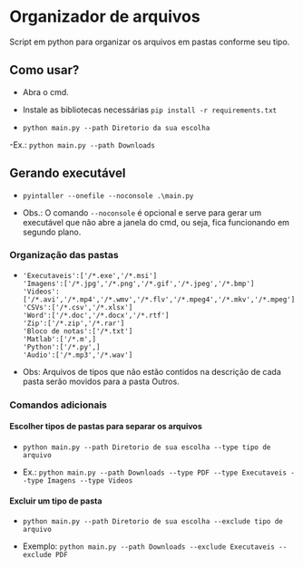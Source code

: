 # Organizador de arquivos

 
Script em python para organizar os arquivos em pastas conforme seu tipo.


## Como usar?

- Abra o cmd.

- Instale as bibliotecas necessárias `pip install -r requirements.txt`

- `python main.py --path Diretorio da sua escolha`

-Ex.: `python main.py --path Downloads`


## Gerando executável

- `pyintaller --onefile --noconsole .\main.py`

- Obs.: O comando `--noconsole` é opcional e serve para gerar um executável que não abre a janela do cmd, ou seja, fica funcionando em segundo plano.


### Organização das pastas

- ```'PDF':['/*.pdf',]
  'Executaveis':['/*.exe','/*.msi']
  'Imagens':['/*.jpg','/*.png','/*.gif','/*.jpeg','/*.bmp']
  'Videos':['/*.avi','/*.mp4','/*.wmv','/*.flv','/*.mpeg4','/*.mkv','/*.mpeg']
  'CSVs':['/*.csv','/*.xlsx']
  'Word':['/*.doc','/*.docx','/*.rtf']
  'Zip':['/*.zip','/*.rar']
  'Bloco de notas':['/*.txt']
  'Matlab':['/*.m',]
  'Python':['/*.py',]
  'Audio':['/*.mp3','/*.wav']
- Obs: Arquivos de tipos que não estão contidos na descrição de cada pasta serão movidos para a pasta Outros.

### Comandos adicionais

#### Escolher tipos de pastas para separar os arquivos

- `python main.py --path Diretorio de sua escolha --type tipo de arquivo`

- Ex.: `python main.py --path Downloads --type PDF --type Executaveis --type Imagens --type Videos`
  
 #### Excluir um tipo de pasta 
 
 - `python main.py --path Diretorio de sua escolha --exclude tipo de arquivo`

- Exemplo: `python main.py --path Downloads --exclude Executaveis --exclude PDF`


